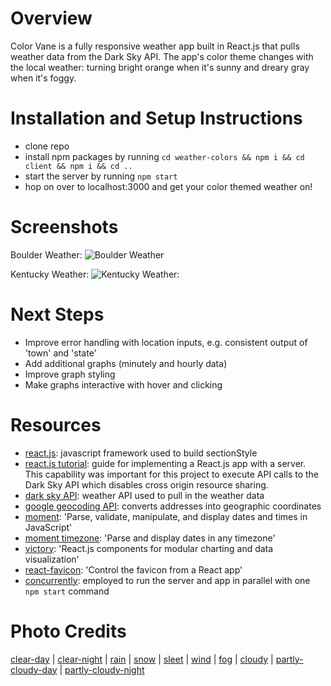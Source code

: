 # Overview
Color Vane is a fully responsive weather app built in React.js that pulls weather data from the Dark Sky API. The app's color theme changes with the local weather: turning bright orange when it's sunny and dreary gray when it's foggy.

# Installation and Setup Instructions
* clone repo
* install npm packages by running `cd weather-colors && npm i && cd client && npm i && cd ..`
* start the server by running `npm start`
* hop on over to localhost:3000 and get your color themed weather on!

# Screenshots
Boulder Weather:
![Boulder Weather](https://i.imgur.com/dPtCIkA.png)

Kentucky Weather:
![Kentucky Weather:](https://i.imgur.com/qhqtsp7.png)

# Next Steps
* Improve error handling with location inputs, e.g. consistent output of 'town' and 'state'
* Add additional graphs (minutely and hourly data)
* Improve graph styling
* Make graphs interactive with hover and clicking

# Resources
* [react.js](https://facebook.github.io/react/): javascript framework used to build sectionStyle
* [react.js tutorial](https://www.fullstackreact.com/articles/using-create-react-app-with-a-server/): guide for implementing a React.js app with a server. This capability was important for this project to execute API calls to the Dark Sky API which disables cross origin resource sharing.
* [dark sky API](https://darksky.net/dev): weather API used to pull in the weather data
* [google geocoding API](https://developers.google.com/maps/documentation/geocoding/intro): converts addresses into geographic coordinates
* [moment](https://momentjs.com/): 'Parse, validate, manipulate, and display dates and times in JavaScript'
* [moment timezone](https://momentjs.com/timezone/): 'Parse and display dates in any timezone'
* [victory](https://formidable.com/open-source/victory/): 'React.js components for modular charting and data visualization'
* [react-favicon](https://www.npmjs.com/package/react-favicon): 'Control the favicon from a React app'
* [concurrently](https://www.npmjs.com/package/concurrently): employed to run the server and app in parallel with one `npm start` command

# Photo Credits
[clear-day](https://i.pinimg.com/originals/88/95/d9/8895d94c150ca3857380a58e0ab4014b.jpg) |
[clear-night](http://www.clear-night.com/img/clear-night-placeholder.jpg) |
[rain](http://az616578.vo.msecnd.net/files/2016/01/16/635885008368259096-1039022421_rainy_day_raining_cold_abstract_1600x1200_hd-wallpaper-1557994.jpg) |
[snow](http://cnsoup.com/snowing-wallpaper.html) |
[sleet](https://edenhills.files.wordpress.com/2014/02/dsc_0076ew.jpg) |
[wind](http://www.bsideblog.com/wp-content/uploads/2011/12/windy.jpg) |
[fog](https://img08.deviantart.net/e2e6/i/2009/069/c/3/foggy_forest_26_by_sd_stock.jpg) |
[cloudy](http://www.gazetteseries.co.uk/resources/images/5360796.jpg?display=1&htype=0&type=responsive-gallery) |
[partly-cloudy-day](https://static.pexels.com/photos/216596/pexels-photo-216596.jpeg) |
[partly-cloudy-night](http://wallpapers-hd-wide.com/wp-content/uploads/2016/01/Beautiful-cloudy-night-full-moon-moonlight-1920x1080.jpg)
